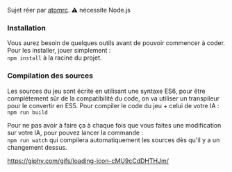 Sujet réer par [atomrc](https://github.com/atomrc).
⚠ nécessite Node.js

### Installation

Vous aurez besoin de quelques outils avant de pouvoir commencer à coder. Pour les installer, jouer simplement :  
    `npm install`
à la racine du projet.

### Compilation des sources

Les sources du jeu sont écrite en utilisant une syntaxe ES6, pour être complétement sûr de la compatibilité du code, on va utiliser un transpileur pour le convertir en ES5. Pour compiler le code du jeu + celui de votre IA :   
    `npm run build`

Pour ne pas avoir à faire ça à chaque fois que vous faites une modification sur votre IA, pour pouvez lancer la commande :   
    `npm run watch`
qui compilera automatiquement les sources dès qu'il y a un changement dessus.


https://giphy.com/gifs/loading-icon-cMU9cCdDHTHJm/
